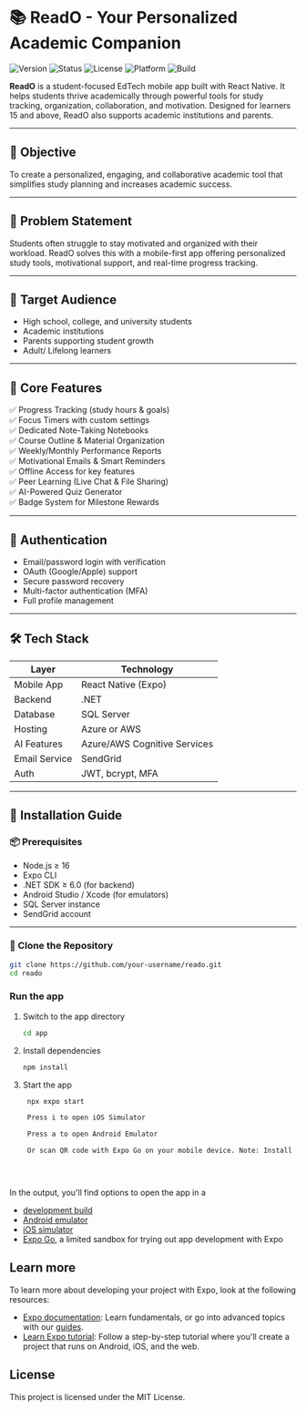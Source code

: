 # 📚 ReadO - Your Personalized Academic Companion

![Version](https://img.shields.io/badge/version-1.0.0-green)
![Status](https://img.shields.io/badge/status-in%20development-yellow)
![License](https://img.shields.io/badge/license-MIT-blue.svg)
![Platform](https://img.shields.io/badge/platform-React%20Native-blueviolet)
![Build](https://img.shields.io/badge/build-mobile--first-orange)

**ReadO** is a student-focused EdTech mobile app built with React Native. It helps students thrive academically through powerful tools for study tracking, organization, collaboration, and motivation. Designed for learners 15 and above, ReadO also supports academic institutions and parents.

---

## 🎯 Objective

To create a personalized, engaging, and collaborative academic tool that simplifies study planning and increases academic success.

---

## 📌 Problem Statement

Students often struggle to stay motivated and organized with their workload. ReadO solves this with a mobile-first app offering personalized study tools, motivational support, and real-time progress tracking.

---

## 👥 Target Audience

- High school, college, and university students  
- Academic institutions  
- Parents supporting student growth 
- Adult/ Lifelong learners 

---

## 🚀 Core Features

✅ Progress Tracking (study hours & goals)  
✅ Focus Timers with custom settings  
✅ Dedicated Note-Taking Notebooks  
✅ Course Outline & Material Organization  
✅ Weekly/Monthly Performance Reports  
✅ Motivational Emails & Smart Reminders  
✅ Offline Access for key features  
✅ Peer Learning (Live Chat & File Sharing)  
✅ AI-Powered Quiz Generator  
✅ Badge System for Milestone Rewards  

---

## 🔐 Authentication

- Email/password login with verification  
- OAuth (Google/Apple) support  
- Secure password recovery  
- Multi-factor authentication (MFA)  
- Full profile management  

---

## 🛠️ Tech Stack

| Layer         | Technology                    |
|---------------|-------------------------------|
| Mobile App    | React Native (Expo)           |
| Backend       | .NET                          |
| Database      | SQL Server                    |
| Hosting       | Azure or AWS                  |
| AI Features   | Azure/AWS Cognitive Services  |
| Email Service | SendGrid                      |
| Auth          | JWT, bcrypt, MFA              |

---

## 📱 Installation Guide

### 📦 Prerequisites

- Node.js ≥ 16  
- Expo CLI  
- .NET SDK ≥ 6.0 (for backend)  
- Android Studio / Xcode (for emulators)  
- SQL Server instance  
- SendGrid account  

---

### 🔧 Clone the Repository

```bash
git clone https://github.com/your-username/reado.git
cd reado

```
### Run the app

1. Switch to the app directory

   ```bash
   cd app
   ```

2. Install dependencies

   ```bash
   npm install
   ```

3. Start the app

   ```bash
    npx expo start

    Press i to open iOS Simulator

    Press a to open Android Emulator

    Or scan QR code with Expo Go on your mobile device. Note: Install Expo Go from Apple or Play Store on your phone.


    
   ```

In the output, you'll find options to open the app in a

- [development build](https://docs.expo.dev/develop/development-builds/introduction/)
- [Android emulator](https://docs.expo.dev/workflow/android-studio-emulator/)
- [iOS simulator](https://docs.expo.dev/workflow/ios-simulator/)
- [Expo Go](https://expo.dev/go), a limited sandbox for trying out app development with Expo


## Learn more

To learn more about developing your project with Expo, look at the following resources:

- [Expo documentation](https://docs.expo.dev/): Learn fundamentals, or go into advanced topics with our [guides](https://docs.expo.dev/guides).
- [Learn Expo tutorial](https://docs.expo.dev/tutorial/introduction/): Follow a step-by-step tutorial where you'll create a project that runs on Android, iOS, and the web.

## License

This project is licensed under the MIT License.
